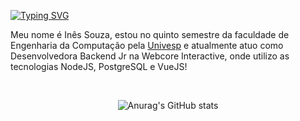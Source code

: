 [![Typing SVG](https://readme-typing-svg.herokuapp.com/?lines=Olá+😊&color=c3c3c3)](https://git.io/typing-svg)

<!--[![Typing SVG](https://readme-typing-svg.herokuapp.com/?lines=Take+a+☕+and+enjoy&color=c3c3c3)](https://git.io/typing-svg)-->
Meu nome é Inês Souza, estou no quinto semestre da faculdade de Engenharia da Computação pela <a href="https://univesp.br">Univesp</a> e atualmente atuo como Desenvolvedora Backend Jr na Webcore Interactive, onde utilizo as tecnologias NodeJS, PostgreSQL e VueJS!

<br/>

<div align="center">
  
![Anurag's GitHub stats](https://github-readme-stats.vercel.app/api?username=inessouza&hide=issues,prs&&theme=tokyonight)
  
</div>
